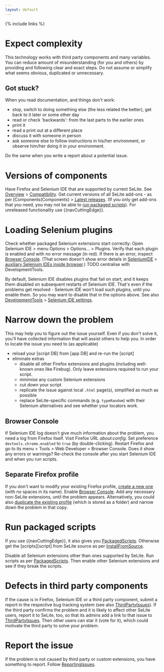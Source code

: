 ```yaml
---
layout: default
---
```

{% include links %}

# Expect complexity #
This technology works with third party components and many variables. You can reduce amount of misunderstanding (for you and others) by providing and following clear and exact steps. Do not assume or simplify what seems obvious, duplicated or unnecessary.

## Got stuck? ##
When you read documentation, and things don't work:

  * stop, switch to doing something else (the less related the better), get back to it later or some other day
  * read or check 'backwards': from the last parts to the earlier ones
  * print it
  * read a print out at a different place
  * discuss it with someone in person
  * ask someone else to follow instructions in his/her environment, or observe him/her doing it in your environment.

Do the same when you write a report about a potential issue.

# Versions of components #
Have Firefox and Selenium IDE that are supported by current SeLite. See [Overview](./) > [Compatibility](./#compatibility). Get current versions of all SeLite add-ons - as per [Components(Components) > [Latest releases](Components#latest-releases). (If you only get add-ons that you need, you may not be able to [run packaged scripts](#run-packaged-scripts)). For unreleased functionality use {{navCuttingEdge}}.

# Loading Selenium plugins #
Check whether packaged Selenium extensions start correctly: Open Selenium IDE > menu Options > Options... > Plugins. Verify that each plugin is enabled and with no error message (in red). If there is an error, inspect [Browser Console](#browser-console). (That screen doesn't show error details in [SeleniumIDE](SeleniumIDE) > [auxiliary Selenium IDEs inside browser](SeleniumIDE#auxiliary-selenium-ides-inside-browser).) TODO centralise with DevelopmentTools.

By default, Selenium IDE disables plugins that fail on start, and it keeps them disabled on subsequent restarts of Selenium IDE. That's even if the problems get resolved - Selenium IDE won't load such plugins, until you enable them. So you may want to disable that in the options above. See also [DevelopmentTools](DevelopmentTools) > [Selenium IDE settings](DevelopmentTools#selenium-ide-settings).

# Narrow down the problem #
This may help you to figure out the issue yourself. Even if you don't solve it, you'll have collected information that will assist others to help you. In order to locate the issue you need to (as applicable)

  * reload your [script DB] from [app DB] and re-run the [script]
  * eliminate extras
    * disable all other Firefox extensions and plugins (including  well-known ones like Firebug). Only leave extensions required to run your script.
    * minimise any custom Selenium extensions
    * cut down your script
    * replicate the issue against local `.html` page(s), simplified as much as possible
    * replace SeLite-specific commands (e.g. `typeRandom`) with their Selenium alternatives and see whether your locators work.

## Browser Console ##
If Selenium IDE log doesn't give much information about the problem, you need a log from Firefox itself. Visit Firefox URL _about:config_. Set preference `devtools.chrome.enabled` to `true` (by double-clicking). Restart Firefox and go to its menu > Tools > Web Developer > Browser Console. Does it show any errors or warnings? Re-check the console after you start Selenium IDE and when you run scripts.

## Separate Firefox profile ##
If you don't want to modify your existing Firefox profile, [create a new one](https://developer.mozilla.org/en-US/Add-ons/Setting_up_extension_development_environment#Development_profile) (with no spaces in its name). Enable [Browser Console](#browser-console). Add any necessary non-SeLite extensions, until the problem appears. Alternatively, you could also [duplicate the existing profile](http://kb.mozillazine.org/Moving_your_profile_folder) (which is stored as a folder) and narrow down the problem in that copy.

# Run packaged scripts #
If you use {{navCuttingEdge}}, it also gives you [PackagedScripts](PackagedScripts). Otherwise get the [scripts][script] from SeLite source as per [InstallFromSource](InstallFromSource).

Disable all Selenium extensions other than ones supported by SeLite. Run scripts as per [PackagedScripts](PackagedScripts). Then enable other Selenium extensions and see if they break the scripts.

# Defects in third party components #
If the cause is in Firefox, Selenium IDE or a third party component, submit a report in the respective bug tracking system (see also [ThirdPartyIssues](ThirdPartyIssues)). If the third party confirms the problem and it is likely to affect other SeLite users, report it to SeLite, too, so that its admins add a link to that issue to [ThirdPartyIssues](ThirdPartyIssues). Then other users can star it (vote for it), which could motivate the third party to solve your problem.

# Report the issue #
If the problem is not caused by third party or custom extensions, you have something to report. Follow [ReportingIssues](ReportingIssues).